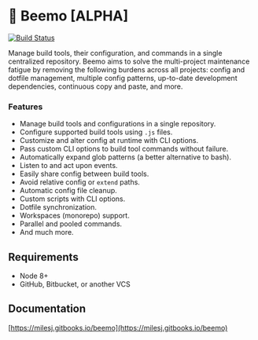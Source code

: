 # 🤖 Beemo [ALPHA]

[![Build Status](https://travis-ci.org/milesj/beemo.svg?branch=master)](https://travis-ci.org/milesj/beemo)

Manage build tools, their configuration, and commands in a single centralized repository. Beemo aims
to solve the multi-project maintenance fatigue by removing the following burdens across all
projects: config and dotfile management, multiple config patterns, up-to-date development
dependencies, continuous copy and paste, and more.

### Features

- Manage build tools and configurations in a single repository.
- Configure supported build tools using `.js` files.
- Customize and alter config at runtime with CLI options.
- Pass custom CLI options to build tool commands without failure.
- Automatically expand glob patterns (a better alternative to bash).
- Listen to and act upon events.
- Easily share config between build tools.
- Avoid relative config or `extend` paths.
- Automatic config file cleanup.
- Custom scripts with CLI options.
- Dotfile synchronization.
- Workspaces (monorepo) support.
- Parallel and pooled commands.
- And much more.

## Requirements

- Node 8+
- GitHub, Bitbucket, or another VCS

## Documentation

[https://milesj.gitbooks.io/beemo](https://milesj.gitbooks.io/beemo)
